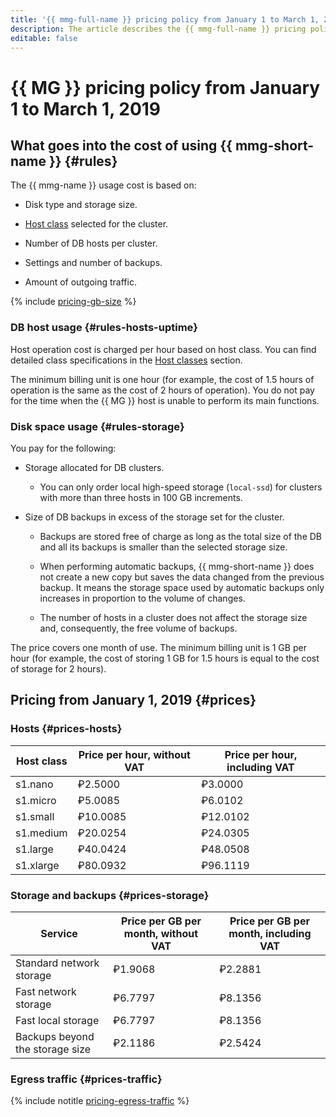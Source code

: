 ```yaml
---
title: '{{ mmg-full-name }} pricing policy from January 1 to March 1, 2019'
description: The article describes the {{ mmg-full-name }} pricing policy valid from January 1 to March 1, 2019.
editable: false
---
```


# {{ MG }} pricing policy from January 1 to March 1, 2019

## What goes into the cost of using {{ mmg-short-name }} {#rules}

The {{ mmg-name }} usage cost is based on:

* Disk type and storage size.

* [Host class](../concepts/instance-types.md) selected for the cluster.

* Number of DB hosts per cluster.

* Settings and number of backups.

* Amount of outgoing traffic.


{% include [pricing-gb-size](../../_includes/pricing-gb-size.md) %}

### DB host usage {#rules-hosts-uptime}

Host operation cost is charged per hour based on host class. You can find detailed class specifications in the [Host classes](../concepts/instance-types.md) section.

The minimum billing unit is one hour (for example, the cost of 1.5 hours of operation is the same as the cost of 2 hours of operation). You do not pay for the time when the {{ MG }} host is unable to perform its main functions.

### Disk space usage {#rules-storage}

You pay for the following:

* Storage allocated for DB clusters.

    * You can only order local high-speed storage (`local-ssd`) for clusters with more than three hosts in 100 GB increments.

* Size of DB backups in excess of the storage set for the cluster.

    * Backups are stored free of charge as long as the total size of the DB and all its backups is smaller than the selected storage size.

    * When performing automatic backups, {{ mmg-short-name }} does not create a new copy but saves the data changed from the previous backup. It means the storage space used by automatic backups only increases in proportion to the volume of changes.

    * The number of hosts in a cluster does not affect the storage size and, consequently, the free volume of backups.



The price covers one month of use. The minimum billing unit is 1 GB per hour (for example, the cost of storing 1 GB for 1.5 hours is equal to the cost of storage for 2 hours).

## Pricing from January 1, 2019 {#prices}

### Hosts {#prices-hosts}

Host class | Price per hour, without VAT | Price per hour, including VAT
----- | ----- | -----
s1.nano | ₽2.5000 | ₽3.0000 |
s1.micro | ₽5.0085 | ₽6.0102 |
s1.small | ₽10.0085 | ₽12.0102 |
s1.medium | ₽20.0254 | ₽24.0305 |
s1.large | ₽40.0424 | ₽48.0508 |
s1.xlarge | ₽80.0932 | ₽96.1119

### Storage and backups {#prices-storage}

Service | Price per GB per month, without VAT | Price per GB per month, including VAT
----- | ----- | -----
Standard network storage | ₽1.9068 | ₽2.2881 |
Fast network storage | ₽6.7797 | ₽8.1356 |
Fast local storage | ₽6.7797 | ₽8.1356 |
Backups beyond the storage size | ₽2.1186 | ₽2.5424

### Egress traffic {#prices-traffic}

{% include notitle [pricing-egress-traffic](../../_includes/pricing/pricing-egress-traffic-01032019.md) %}


